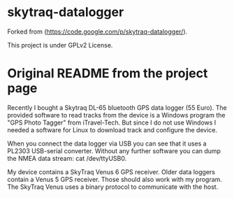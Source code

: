 # skytraq-datalogger
Forked from (https://code.google.com/p/skytraq-datalogger/).

This project is under GPLv2 License.

# Original README from the project page
Recently I bought a Skytraq DL-65 bluetooth GPS data logger (55 Euro). The provided software to read tracks from the device is a Windows program the "GPS Photo Tagger" from iTravel-Tech. But since I do not use Windows I needed a software for Linux to download track and configure the device.

When you connect the data logger via USB you can see that it uses a PL2303 USB-serial converter. Without any further software you can dump the NMEA data stream: cat /dev/ttyUSB0.

My device contains a SkyTraq Venus 6 GPS receiver. Older data loggers contain a Venus 5 GPS receiver. Those should also work with my program. The SkyTraq Venus uses a binary protocol to communicate with the host.
